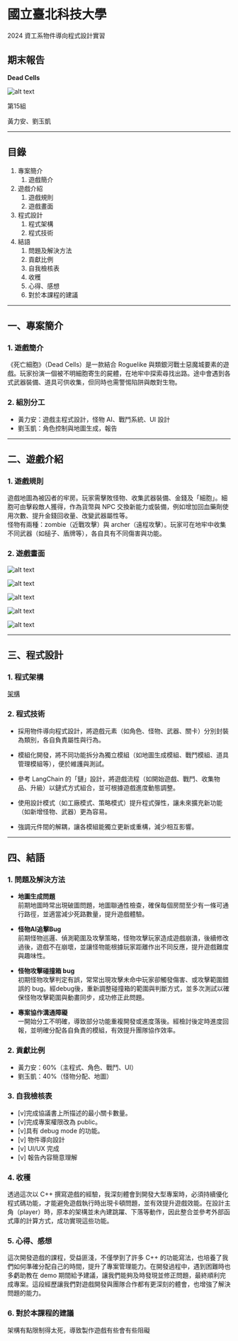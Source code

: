 # 國立臺北科技大學

2024 資工系物件導向程式設計實習

## 期末報告

**Dead Cells**

![alt text](image-6.png)

第15組  

黃力安、劉玉凱

---

## 目錄

1. 專案簡介  
    1. 遊戲簡介
2. 遊戲介紹  
    1. 遊戲規則  
    2. 遊戲畫面
3. 程式設計  
    1. 程式架構  
    2. 程式技術
4. 結語  
    1. 問題及解決方法  
    2. 貢獻比例  
    3. 自我檢核表  
    4. 收穫  
    5. 心得、感想  
    6. 對於本課程的建議

---

## 一、專案簡介

### 1. 遊戲簡介

《死亡細胞》（Dead Cells）是一款結合 Roguelike 與類銀河戰士惡魔城要素的遊戲。玩家扮演一個被不明細胞寄生的屍體，在地牢中探索尋找出路。途中會遇到各式武器裝備、道具可供收集，但同時也需警惕陷阱與敵對生物。

### 2. 組別分工

- 黃力安：遊戲主程式設計，怪物 AI、戰鬥系統、UI 設計
- 劉玉凱：角色控制與地圖生成，報告

---

## 二、遊戲介紹

### 1. 遊戲規則

遊戲地圖為被囚者的牢房。玩家需擊敗怪物、收集武器裝備、金錢及「細胞」。細胞可由擊殺敵人獲得，作為貨幣與 NPC 交換新能力或裝備，例如增加回血藥劑使用次數、提升金錢回收量、改變武器屬性等。  
怪物有兩種：zombie（近戰攻擊）與 archer（遠程攻擊）。玩家可在地牢中收集不同武器（如槌子、盾牌等），各自具有不同傷害與功能。

### 2. 遊戲畫面
![alt text](image-3.png)

![alt text](image-1.png)

![alt text](image-2.png)

![alt text](image-4.png)

![alt text](image-5.png)




---

## 三、程式設計

### 1. 程式架構

[架構](https://deepwiki.com/wolaxH/OOPL-Dead-cells)

### 2. 程式技術

- 採用物件導向程式設計，將遊戲元素（如角色、怪物、武器、關卡）分別封裝為類別，各自負責屬性與行為。

- 模組化開發，將不同功能拆分為獨立模組（如地圖生成模組、戰鬥模組、道具管理模組等），便於維護與測試。

- 參考 LangChain 的「鏈」設計，將遊戲流程（如開始遊戲、戰鬥、收集物品、升級）以鏈式方式組合，並可根據遊戲進度動態調整。

- 使用設計模式（如工廠模式、策略模式）提升程式彈性，讓未來擴充新功能（如新增怪物、武器）更為容易。

- 強調元件間的解耦，讓各模組能獨立更新或重構，減少相互影響。


---

## 四、結語

### 1. 問題及解決方法

- **地圖生成問題**  
  前期地圖時常出現破圖問題，地圖聯通性檢查，確保每個房間至少有一條可通行路徑，並適當減少死路數量，提升遊戲體驗。

- **怪物AI追擊Bug**  
  前期怪物巡邏、偵測範圍及攻擊策略，怪物攻擊玩家造成遊戲崩潰，後續修改過後，遊戲不在崩壞，並讓怪物能根據玩家距離作出不同反應，提升遊戲難度與趣味性。

- **怪物攻擊碰撞箱 bug**  
  初期怪物攻擊判定有誤，常常出現攻擊未命中玩家卻觸發傷害、或攻擊範圍錯誤的 bug。經debug後，重新調整碰撞箱的範圍與判斷方式，並多次測試以確保怪物攻擊範圍與動畫同步，成功修正此問題。

- **專案協作溝通障礙**  
  一開始分工不明確，導致部分功能重複開發或進度落後。經檢討後定時進度回報，並明確分配各自負責的模組，有效提升團隊協作效率。

### 2. 貢獻比例

- 黃力安：60%（主程式、角色、戰鬥、UI）
- 劉玉凱：40%（怪物分配、地圖）

### 3. 自我檢核表

- [v]完成協議書上所描述的最小關卡數量。
- [v]完成專案權限改為 public。 
- [v]具有 debug mode 的功能。
- [v] 物件導向設計
- [v] UI/UX 完成
- [v] 報告內容簡意理解

### 4. 收穫

透過這次以 C++ 撰寫遊戲的經驗，我深刻體會到開發大型專案時，必須持續優化程式碼功能，才能避免遊戲執行時出現卡頓問題，並有效提升遊戲效能。在設計主角（player）時，原本的架構並未內建跳躍、下落等動作，因此整合並參考外部函式庫的計算方式，成功實現這些功能。



### 5. 心得、感想

這次開發遊戲的課程，受益匪淺，不僅學到了許多 C++ 的功能寫法，也培養了我們如何準確分配自己的時間，提升了專案管理能力。在開發過程中，遇到困難時也多虧助教在 demo 期間給予建議，讓我們能夠及時發現並修正問題，最終順利完成專案。這段經歷讓我們對遊戲開發與團隊合作都有更深刻的體會，也增強了解決問題的能力。
### 6. 對於本課程的建議

架構有點限制得太死，導致製作遊戲有些會有些阻礙

